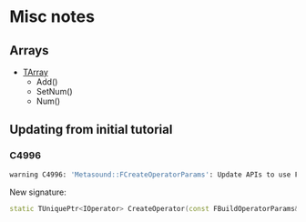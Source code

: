 # Misc notes

## Arrays
- [TArray](https://dev.epicgames.com/documentation/en-us/unreal-engine/array-containers-in-unreal-engine)
  - Add()
  - SetNum() 
  - Num() 
  
## Updating from initial tutorial

### C4996

```bash
warning C4996: 'Metasound::FCreateOperatorParams': Update APIs to use FBuildOperatorParams. Operator creation routines should have the following signature "TUniquePtr<CreateOperator(const FBuildOperatorParams&, FBuildResults&)"
```
New signature:
```C++
static TUniquePtr<IOperator> CreateOperator(const FBuildOperatorParams& InParams, FBuildResults& OutErrors)
```

